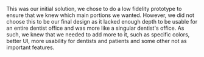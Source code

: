 This was our initial solution, we chose to do a low fidelity prototype to ensure that we knew which main portions we wanted. However, we did not choose this to be our final design as it lacked enough depth to be usable for an entire dentist office and was more like a singular dentist's office. As such, we knew that we needed to add more to it, such as specific colors, better UI, more usability for dentists and patients and some other not as important features.
